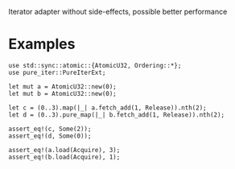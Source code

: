 Iterator adapter without side-effects, possible better performance

# Examples

```
use std::sync::atomic::{AtomicU32, Ordering::*};
use pure_iter::PureIterExt;

let mut a = AtomicU32::new(0);
let mut b = AtomicU32::new(0);

let c = (0..3).map(|_| a.fetch_add(1, Release)).nth(2);
let d = (0..3).pure_map(|_| b.fetch_add(1, Release)).nth(2);

assert_eq!(c, Some(2));
assert_eq!(d, Some(0));

assert_eq!(a.load(Acquire), 3);
assert_eq!(b.load(Acquire), 1);
```
